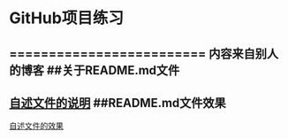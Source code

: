 # GitHub项目练习
=========================
内容来自别人的博客
##关于README.md文件
-------------------------
[自述文件的说明](http://blog.csdn.net/kaitiren/article/details/38513715)
##README.md文件效果
-------------------------
[自述文件的效果](https://github.com/guodongxiaren/README)
